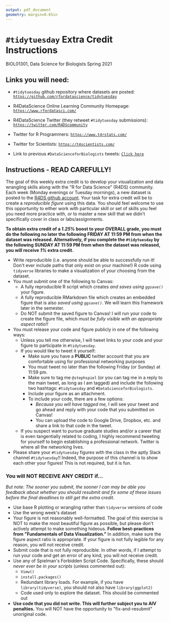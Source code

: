 ```yaml
---
output: pdf_document
geometry: margin=0.65in
---
```


# `#tidytuesday` Extra Credit Instructions
BIOL01301, Data Science for Biologists
Spring 2021

## Links you will need:

+ `#tidytuesday` github repository where datasets are posted: [`https://github.com/rfordatascience/tidytuesday`](https://github.com/rfordatascience/tidytuesday)

+ R4DataScience Online Learning Community Homepage: [`https://www.rfordatasci.com/`](https://www.rfordatasci.com/)

+ R4DataScience Twitter (they retweet `#tidytuesday` submissions): [`https://twitter.com/R4DScommunity`](https://twitter.com/R4DScommunity)

+ Twitter for R Programmers: [`https://www.t4rstats.com/`](https://www.t4rstats.com/) 

+ Twitter for Scientists: [`https://t4scientists.com/`](https://t4scientists.com/) 

+ Link to previous `#DataScienceforBiologists` tweets: [`Click here`](https://twitter.com/search?q=%23datascienceforbiologists&src=typed_query)


## Instructions - READ CAREFULLY!

The goal of this weekly extra credit is to develop your visualization and data wrangling skills along with the "R for Data Science" (R4DS) community. Each week (Monday evenings or Tuesday mornings), a new dataset is posted to the [R4DS github account](https://github.com/rfordatascience/tidytuesday). Your task for extra credit will be to create a _reproducible figure_ using this data. You should feel welcome to use this opportunity to either work with particular skill or set of skills you feel you need more practice with, or to master a new skill that we didn't specifically cover in class or labs/assignments. 

**To obtain extra credit of a _1.25%_ boost to your OVERALL grade, you must do the following no later the following FRIDAY AT 11:59 PM from when the dataset was released. Alternatively, if you complete the `#tidytuesday` by the following SUNDAY AT 11:59 PM from when the dataset was released, you will receive _1%_ extra credit.**

+ Write reproducible (i.e. anyone should be able to successfully run it! Don't ever include paths that only exist on your machine!) R code using `tidyverse` libraries to make a visualization of your choosing from the dataset. 
+ You must submit one of the following to Canvas:
  + A fully reproducible R script which creates *and saves using `ggsave()`* your figure.
  + A fully reproducible RMarkdown file which creates an embedded figure that is also *saved using `ggsave()`*. We will learn this framework later in the semester.
  + Do NOT submit the saved figure to Canvas! I will run your code to create the figure file, which *must be fully visible with an appropriate aspect ratio!!*
+ You must release your code and figure publicly in one of the following ways:
  + Unless you tell me otherwise, I will tweet links to your code and your figure to participate in `#tidytuesday`.
  + If you would like to tweet it yourself:
	  + Make sure you have a **PUBLIC** twitter account that you are comfortable using for professional networking purposes
	  + You must tweet no later than the following Friday (or Sunday) at 11:59 pm. 
	  + Make sure to tag me `@stephspiel` (or you can tag me in a reply to the main tweet, as long as I am tagged) and include the following two hashtags: `#tidytuesday` and `#DataScienceforBiologists`. 
	  + Include your figure as an attachment.
	  + To include your code, there are a few options:
	    + *Because you will have tagged me,* I will see your tweet and go ahead and reply with your code that you submitted on Canvas!
	    + You can upload the code to Google Drive, Dropbox, etc. and share a link to that code in the tweet.
  + If you suspect want to pursue graduate studies and/or a career that is even tangentially related to coding, I highly recommend tweeting for yourself to begin establishing a professional network. Twitter is where all the networking lives.
+ Please share your `#tidytuesday` figures with the class in the aptly Slack channel `#tidytuesday`!! Indeed, the purpose of this channel is to show each other your figures! This is not required, but it is fun.

  
### You will NOT RECEIVE ANY CREDIT if...

*But note: The sooner you submit, the sooner I can may be able you feedback about whether you should resubmit and fix some of these issues before the final deadlines to still get the extra credit.*
 

+ Use base R plotting or wrangling rather than `tidyverse` versions of code
+ Use the wrong week's dataset
+ Your figure is not reasonably well-formatted. The goal of this exercise is NOT to make the most beautiful figure as possible, but please don't actively attempt to make something hideous. **Follow best-practices from "Fundamentals of Data Visualization."** In addition, make sure the figure aspect ratio is appropriate. If your figure is not fully legible for any reason, you will not receive credit.
+ Submit code that is not fully reproducible. In other words, if I attempt to run your code and get an error of any kind, you will not receive credit. 
+ Use any of Spielman's Forbidden Script Code. Specifically, these should _never ever be in your scripts_ (unless commented out):
  + `View()`
  + `install.packages()`
  + Redundant library loads. For example, if you have `library(tidyverse)`, you should not also have `library(ggplot2)`
  + Code used only to explore the dataset. This should be commented out
+ **Use code that you did not write. This will further subject you to AIV penalties.** You will NOT have the opportunity to "fix-and-resubmit" unoriginal code. 

 
 
 
 
 